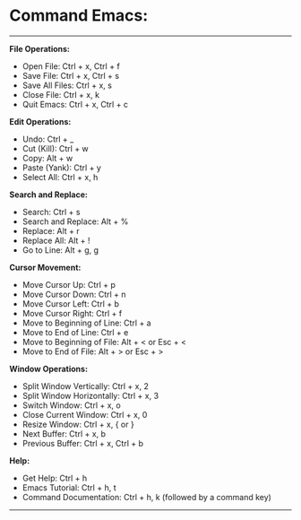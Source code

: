 # Command Emacs:
-----------------------------
**File Operations:**

-   Open File: Ctrl + x, Ctrl + f
-   Save File: Ctrl + x, Ctrl + s
-   Save All Files: Ctrl + x, s
-   Close File: Ctrl + x, k
-   Quit Emacs: Ctrl + x, Ctrl + c

**Edit Operations:**

-   Undo: Ctrl + _
-   Cut (Kill): Ctrl + w
-   Copy: Alt + w
-   Paste (Yank): Ctrl + y
-   Select All: Ctrl + x, h

**Search and Replace:**

-   Search: Ctrl + s
-   Search and Replace: Alt + %
-   Replace: Alt + r
-   Replace All: Alt + !
-   Go to Line: Alt + g, g

**Cursor Movement:**

-   Move Cursor Up: Ctrl + p
-   Move Cursor Down: Ctrl + n
-   Move Cursor Left: Ctrl + b
-   Move Cursor Right: Ctrl + f
-   Move to Beginning of Line: Ctrl + a
-   Move to End of Line: Ctrl + e
-   Move to Beginning of File: Alt + < or Esc + <
-   Move to End of File: Alt + > or Esc + >

**Window Operations:**

-   Split Window Vertically: Ctrl + x, 2
-   Split Window Horizontally: Ctrl + x, 3
-   Switch Window: Ctrl + x, o
-   Close Current Window: Ctrl + x, 0
-   Resize Window: Ctrl + x, { or }
-   Next Buffer: Ctrl + x, b
-   Previous Buffer: Ctrl + x, Ctrl + b

**Help:**

-   Get Help: Ctrl + h
-   Emacs Tutorial: Ctrl + h, t
-   Command Documentation: Ctrl + h, k (followed by a command key)


------------------------



